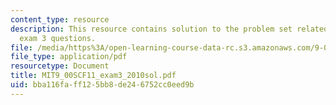 ```yaml
---
content_type: resource
description: This resource contains solution to the problem set related to 2010 practice
  exam 3 questions.
file: /media/https%3A/open-learning-course-data-rc.s3.amazonaws.com/9-00sc-introduction-to-psychology-fall-2011/bba116faff125bb8de246752cc0eed9b_MIT9_00SCF11_exam3_2010sol.pdf
file_type: application/pdf
resourcetype: Document
title: MIT9_00SCF11_exam3_2010sol.pdf
uid: bba116fa-ff12-5bb8-de24-6752cc0eed9b
---
```

